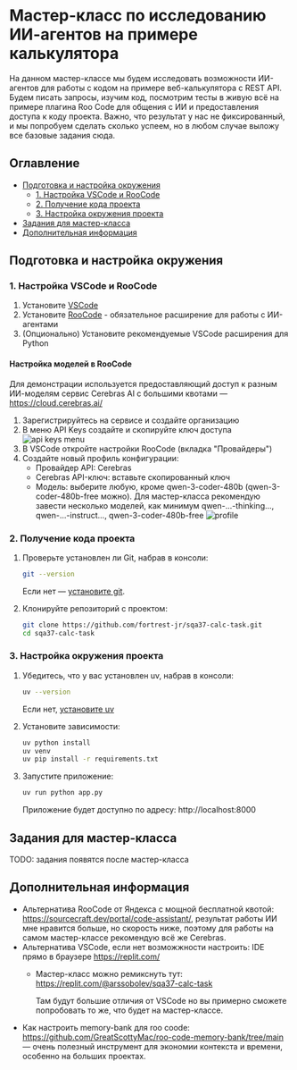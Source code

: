 # Мастер-класс по исследованию ИИ-агентов на примере калькулятора

На данном мастер-классе мы будем исследовать возможности ИИ-агентов для работы с кодом на примере веб-калькулятора с REST API. Будем писать запросы, изучим код, посмотрим тесты в живую всё на примере плагина Roo Code для общения с ИИ и предоставления доступа к коду проекта.
Важно, что результат у нас не фиксированный, и мы попробуем сделать сколько успеем, но в любом случае выложу все базовые задания сюда.

## Оглавление

- [Подготовка и настройка окружения](#подготовка-и-настройка-окружения)
  - [1. Настройка VSCode и RooCode](#1-настройка-vscode-и-roocode)
  - [2. Получение кода проекта](#2-получение-кода-проекта)
  - [3. Настройка окружения проекта](#3-настройка-окружения-проекта)
- [Задания для мастер-класса](#задания-для-мастер-класса)
- [Дополнительная информация](#дополнительная-информация)

## Подготовка и настройка окружения

### 1. Настройка VSCode и RooCode

1. Установите [VSCode](https://code.visualstudio.com/)
2. Установите [RooCode](https://marketplace.visualstudio.com/items?itemName=RooVeterinaryInc.roo-cline) - обязательное расширение для работы с ИИ-агентами
3. (Опционально) Установите рекомендуемые VSCode расширения для Python

#### Настройка моделей в RooCode
Для демонстрации используется предоставляющий доступ к разным ИИ-моделям сервис Cerebras AI с большими квотами — https://cloud.cerebras.ai/

1. Зарегистрируйтесь на сервисе и создайте организацию
2. В меню API Keys создайте и скопируйте ключ доступа
    ![api keys menu](image.png)
3. В VSCode откройте настройки RooCode (вкладка "Провайдеры")
4. Создайте новый профиль конфигурации:
    - Провайдер API: Cerebras
    - Cerebras API-ключ: вставьте скопированный ключ
    - Модель: выберите любую, кроме qwen-3-coder-480b (qwen-3-coder-480b-free можно). Для мастер-класса рекомендую завести несколько моделей, как минимум qwen-...-thinking..., qwen-...-instruct..., qwen-3-coder-480b-free
    ![profile](image2.jpg)

### 2. Получение кода проекта

1. Проверьте установлен ли Git, набрав в консоли:
    ```bash
    git --version
    ```

    Если нет — [установите git](https://git-scm.com/downloads).

2. Клонируйте репозиторий с проектом:

    ```bash
    git clone https://github.com/fortrest-jr/sqa37-calc-task.git
    cd sqa37-calc-task
    ```


### 3. Настройка окружения проекта

1. Убедитесь, что у вас установлен uv, набрав в консоли:
    ```bash
    uv --version
    ```
    Если нет, [установите uv](https://docs.astral.sh/uv/getting-started/installation/)

2. Установите зависимости:
    ```bash
    uv python install
    uv venv
    uv pip install -r requirements.txt
    ```

3. Запустите приложение:
    ```bash
    uv run python app.py
    ```

    Приложение будет доступно по адресу: http://localhost:8000

## Задания для мастер-класса

TODO: задания появятся после мастер-класса

## Дополнительная информация
* Альтернатива RooCode от Яндекса с мощной бесплатной квотой: https://sourcecraft.dev/portal/code-assistant/, результат работы ИИ мне нравится больше, но скорость ниже, поэтому для работы на самом мастер-классе рекомендую всё же Cerebras.
* Альтернатива VSCode, если нет возможжности настроить: IDE прямо в браузере https://replit.com/
    * Мастер-класс можно ремикснуть тут: https://replit.com/@arssobolev/sqa37-calc-task
    
        Там будут большие отличия от VSCode но вы примерно сможете попробовать то же, что будет на мастер-классе.
* Как настроить memory-bank для roo coode: https://github.com/GreatScottyMac/roo-code-memory-bank/tree/main — очень полезный инструмент для экономии контекста и времени, особенно на больших проектах.